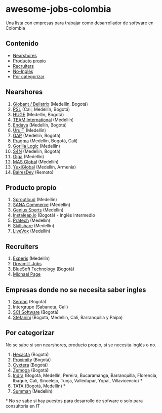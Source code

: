 # awesome-jobs-colombia
Una lista con empresas para trabajar como desarrollador de software en Colombia

## Contenido
- [Nearshores](#nearshores)
- [Producto propio](#producto-propio)
- [Recruiters](#recruiters)
- [No-Inglés](#empresas-donde-no-se-necesita-saber-ingles)
- [Por categorizar](#por-categorizar)

## Nearshores
1. [Globant / Bellatrix](https://www.globant.com/careers) (Medellín, Bogotá)
2. [PSL](https://www.psl.com.co/empleo.html) (Cali, Medellín, Bogotá) 
3. [HUGE](https://www.hugeinc.com/careers/jobs) (Medellín, Bogotá)
4. [TEAM International](https://www.teaminternational.com/careers/) (Medellín)
5. [Endava](https://careers.endava.com/en) (Medellín, Bogotá)
6. [UruIT](https://uruit.com/careers) (Medellín)
7. [GAP](https://www.growthaccelerationpartners.com/careers/job-listings/) (Medellín, Bogotá)
8. [Pragma](https://www.pragma.com.co/trabaja-con-nosotros) (Medellín, Bogotá, Cali)
9. [Gorilla Logic](https://gorillalogic.secure.force.com/Careers) (Medellín)
10. [S4N](https://jobs.lever.co/s4n) (Medellín, Bogotá)
11. [Oiga](https://oiga.com/unete-a-nosotros/) (Medellín)
12. [MAS Global](https://masglobalconsulting.applytojob.com/) (Medellín)
13. [YuxiGlobal](https://www.yuxiglobal.com/careers) (Medellín, Armenia)
14. [BairesDev](https://www.bairesdev.com/careers/) (Remoto)

## Producto propio
1. [Sproutloud](https://sproutloud.applytojob.com/apply) (Medellín)
2. [SANA Commerce](https://www.sana-commerce.com/careers/) (Medellín)
3. [Genius Sports](https://geniussports.gr8people.com/index.gp?method=cappportal.showPortalSearch&sysLayoutID=123) (Medellín)
4. [Instaleap.io](https://instaleap.io/careers) (Bogotá) - Inglés Intermedio
5. [Pratech](https://www.pratechgroup.com/trabaja-en-pratech/) (Medellín)
6. [Skillshare](https://jobs.lever.co/skillshare?location=Medell%C3%ADn) (Medellín)
7. [LiveVox](https://jobs.jobvite.com/livevox/search?l=CO-MD+-+COL-HQ-Medellin&c=) (Medellín)

## Recruiters
1. [Experis](https://www.manpower.com/ManpowerUSA/home/!ut/p/z1/04_Sj9CPykssy0xPLMnMz0vMAfIjo8ziTfw9zDw9nA18LFyDjAwczTwDjYw9jIydPY31w_Wj9KOASgxwAEcD_YLsbEUAylnE_Q!!/dz/d5/L0lDUmlTUSEhL3dHa0FKRnNBLzROV3FpQSEhL2VuX1VT/) (Medellín)
2. [DreamIT Jobs](https://dreamitjobs.net/)
3. [BlueSoft Technology](http://www.bluesoft.com.co/html/oportunidades.html) (Bogotá)
4. [Michael Page](https://www.michaelpage.com.co/job-search)

## Empresas donde no se necesita saber ingles
1. [Serdan](http://ofertaslaborales.serdan.com.co/?O=Index.Ofertas) (Bogotá)
2. [Intergrupo](http://www.intergrupo.com/en/vacancies/) (Sabaneta, Cali)
3. [SCI Software](https://www.linkedin.com/in/sci-software-development-sas-252718b4/detail/recent-activity/shares/) (Bogotá)
4. [Stefanini](https://stefanini.com/en/careers) (Bogotá, Medellin, Cali, Barranquilla y Paipa)


## Por categorizar
No se sabe si son nearshores, producto propio, si se necesita inglés o no.
1. [Hexacta](http://careers.hexacta.com/) (Bogotá)
2. [Proximity](https://www.proximity.com.co/equipo-unete) (Bogotá)
3. [Cyxtera](https://usr57.dayforcehcm.com/CandidatePortal/en-US/cyxtera/) (Bogotá)
4. [Zemoga](https://www.zemoga.com/jobs) (Bogotá)
5. [Indra](https://www.indracompany.com/es/trabajar-indra-2) (Bogotá, Medellín, Pereira, Bucaramanga, Barranquilla, Florencia, Ibagué, Cali, Sincelejo, Tunja, Valledupar, Yopal, Villavicencio) *
6. [TATA](https://ibegin.tcs.com/iBegin/) (Bogotá, Medellín) *
7. [Summan](https://www.summan.com/empleos/) (Medellín)

\* No se sabe si hay puestos para desarrollo de sofware o solo para consultoria en IT
